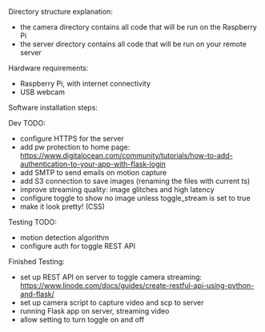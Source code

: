 Directory structure explanation:
- the camera directory contains all code that will be run on the Raspberry Pi
- the server directory contains all code that will be run on your remote server

Hardware requirements:
- Raspberry Pi, with internet connectivity
- USB webcam

Software installation steps:


Dev TODO:
- configure HTTPS for the server
- add pw protection to home page: https://www.digitalocean.com/community/tutorials/how-to-add-authentication-to-your-app-with-flask-login
- add SMTP to send emails on motion capture
- add S3 connection to save images (renaming the files with current ts)
- improve streaming quality: image glitches and high latency
- configure toggle to show no image unless toggle_stream is set to true
- make it look pretty! (CSS)

Testing TODO:
- motion detection algorithm
- configure auth for toggle REST API


Finished Testing:
- set up REST API on server to toggle camera streaming: https://www.linode.com/docs/guides/create-restful-api-using-python-and-flask/
- set up camera script to capture video and scp to server
- running Flask app on server, streaming video
- allow setting to turn toggle on and off
 